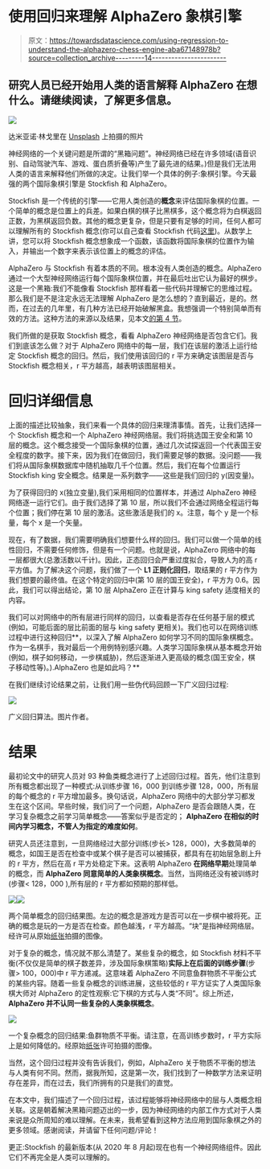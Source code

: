 # 使用回归来理解 AlphaZero 象棋引擎

> 原文：<https://towardsdatascience.com/using-regression-to-understand-the-alphazero-chess-engine-aba67148978b?source=collection_archive---------14----------------------->

## 研究人员已经开始用人类的语言解释 AlphaZero 在想什么。请继续阅读，了解更多信息。

![](img/41546bad8ec4f4013d9ab4e38f041f92.png)

达米亚诺·林戈里在 [Unsplash](https://unsplash.com?utm_source=medium&utm_medium=referral) 上拍摄的照片

神经网络的一个关键问题是所谓的“黑箱问题”。神经网络已经在许多领域(语音识别、自动驾驶汽车、游戏、蛋白质折叠等)产生了最先进的结果。)但是我们无法用人类的语言来解释他们所做的决定。让我们举一个具体的例子:象棋引擎。今天最强的两个国际象棋引擎是 Stockfish 和 AlphaZero。

Stockfish 是一个传统的引擎——它用人类创造的**概念**来评估国际象棋的位置。一个简单的概念是位置上的兵差。如果白棋的棋子比黑棋多，这个概念将为白棋返回正数，为黑棋返回负数。其他的概念更复杂，但是只要有足够的时间，任何人都可以理解所有的 Stockfish 概念(你可以自己查看 Stockfish 代码[这里](https://github.com/official-stockfish/Stockfish))。从数学上讲，您可以将 Stockfish 概念想象成一个函数，该函数将国际象棋的位置作为输入，并输出一个数字来表示该位置上的概念的评估。

AlphaZero 与 Stockfish 有着本质的不同。根本没有人类创造的概念。AlphaZero 通过一个大型神经网络运行每个国际象棋位置，并在最后吐出它认为最好的棋步。这是一个黑箱:我们不能像看 Stockfish 那样看着一些代码并理解它的思维过程。那么我们是不是注定永远无法理解 AlphaZero 是怎么想的？直到最近，是的。然而，在过去的几年里，有几种方法已经开始破解黑盒。我想强调一个特别简单而有效的方法。这种方法的来源以及结果，见本文[的第 4 节](https://arxiv.org/abs/2111.09259)。

我们所做的是获取 Stockfish 概念，看看 AlphaZero 神经网络是否包含它们。我们到底该怎么做？对于 AlphaZero 网络中的每一层，我们在该层的激活上运行给定 Stockfish 概念的回归。然后，我们使用该回归的 r 平方来确定该图层是否与 Stockfish 概念相关，r 平方越高，越表明该图层相关。

# 回归详细信息

上面的描述比较抽象，我们来看一个具体的回归来理清事情。首先，让我们选择一个 Stockfish 概念和一个 AlphaZero 神经网络层。我们将挑选国王安全和第 10 层的概念。这个概念接受一个国际象棋的位置，通过几次试探返回一个代表国王安全程度的数字。接下来，因为我们在做回归，我们需要足够的数据。没问题——我们将从国际象棋数据库中随机抽取几千个位置。然后，我们在每个位置运行 Stockfish king 安全概念。结果是一系列数字——这些是我们回归的 y(因变量)。

为了获得回归的 x(独立变量),我们采用相同的位置样本，并通过 AlphaZero 神经网络逐一运行它们。由于我们选择了第 10 层，所以我们不会通过网络全程运行每个位置；我们停在第 10 层的激活。这些激活是我们的 x。注意，每个 y 是一个标量，每个 x 是一个矢量。

现在，有了数据，我们需要明确我们想要什么样的回归。我们可以做一个简单的线性回归，不需要任何修饰，但是有一个问题。也就是说，AlphaZero 网络中的每一层都很大(总激活数以千计)。因此，正态回归会严重过度拟合，导致人为的高 r 平方值。为了解决这个问题，我们做了一个 **L1 正则化回归**，取结果的 r 平方作为我们想要的最终值。在这个特定的回归中(第 10 层的国王安全)，r 平方为 0.6。因此，我们可以得出结论，第 10 层 AlphaZero 正在计算与 king safety 适度相关的内容。

我们可以对网络中的所有层进行同样的回归，以查看是否存在任何基于层的模式(例如，可能后面的层比前面的层与 king safety 更相关)。我们也可以在网络训练过程中进行这种回归**，以深入了解 AlphaZero 如何学习不同的国际象棋概念。作为一名棋手，我对最后一个用例特别感兴趣。人类学习国际象棋从基本概念开始(例如，棋子如何移动，一步棋威胁)，然后逐渐进入更高级的概念(国王安全，棋子移动性等)。).AlphaZero 也是如此吗？**

在我们继续讨论结果之前，让我们用一些伪代码回顾一下广义回归过程:

![](img/c171b38a80975842a36c1075266bbd35.png)

广义回归算法。图片作者。

# 结果

最初论文中的研究人员对 93 种鱼类概念进行了上述回归过程。首先，他们注意到所有概念都出现了一种模式:从训练步骤 16，000 到训练步骤 128，000，所有层的每个概念的 r 平方增加最多。换句话说，AlphaZero 网络中的大部分学习都发生在这个区间。早些时候，我们问了一个问题，AlphaZero 是否会跟随人类，在学习复杂概念之前学习简单概念——答案似乎是否定的； **AlphaZero 在相似的时间内学习概念，不管人为指定的难度如何**。

研究人员还注意到，一旦网络经过大部分训练(步长> 128，000)，大多数简单的概念，如国王是否在检查中或某个棋子是否可以被捕获，都具有在初始层急剧上升的 r 平方，然后在高 r 平方处稳定下来。这表明 AlphaZero **在网络早期**处理简单的概念，而 **AlphaZero 同意简单的人类象棋概念**。当然，当网络还没有被训练时(步骤< 128，000 ),所有层的 r 平方都如预期的那样低。

![](img/ac402f50592a828946ecd4de7c75b3bb.png)![](img/7eb46fc23ab24422e7e02d34a4ecd243.png)

两个简单概念的回归结果图。左边的概念是游戏方是否可以在一步棋中被将死。正确的概念是玩的一方是否在检查。颜色越浅，r 平方越高。“块”是指神经网络层。经许可从原始[纸张](https://arxiv.org/pdf/2111.09259.pdf)拍摄的图像。

对于复杂的概念，情况就不那么清楚了。某些复杂的概念，如 Stockfish 材料不平衡(不仅仅是简单的棋子数差异，涉及国际象棋策略)**实际上在后面的训练步骤**(步骤> 100，000)中 r 平方递减。这意味着 AlphaZero 不同意鱼群物质不平衡公式的某些内容。随着一些复杂概念的训练进展，这些较低的 r 平方证实了人类国际象棋大师对 AlphaZero 的定性观察:它下棋的方式与人类“不同”。综上所述， **AlphaZero 并不认同一些复杂的人类象棋概念**。

![](img/2b8eb6386a4f12a0024ad13a41ca45a4.png)

一个复杂概念的回归结果:鱼群物质不平衡。请注意，在高训练步数时，r 平方实际上是如何降低的。经原始[纸张](https://arxiv.org/pdf/2111.09259.pdf)许可拍摄的图像。

当然，这个回归过程并没有告诉我们，例如，AlphaZero 关于物质不平衡的想法与人类有何不同。然而，据我所知，这是第一次，我们找到了一种数学方法来证明存在差异，而在过去，我们所拥有的只是我们的直觉。

在本文中，我们描述了一个回归过程，该过程能够将神经网络中的层与人类概念相关联。这是朝着解决黑箱问题迈出的一步，因为神经网络的内部工作方式对于人类来说是众所周知的难以理解。在未来，我希望看到这种方法应用到国际象棋之外的更多领域。感谢阅读，并请留下任何问题/评论！

更正:Stockfish 的最新版本(从 2020 年 8 月起)现在也有一个神经网络组件。因此它们不再完全是人类可以理解的。